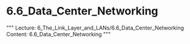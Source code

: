# 6.6_Data_Center_Networking

"""
Lecture: 6_The_Link_Layer_and_LANs/6.6_Data_Center_Networking
Content: 6.6_Data_Center_Networking
"""

